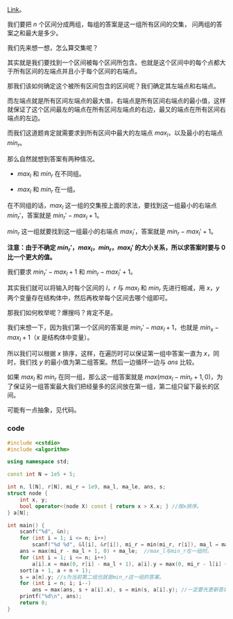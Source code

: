 [Link](https://www.luogu.com.cn/problem/AT_agc040_b)。

我们要把 $n$ 个区间分成两组，每组的答案是这一组所有区间的交集，
问两组的答案之和最大是多少。

我们先来想一想，怎么算交集呢？

其实就是我们要找到一个区间被每个区间所包含。也就是这个区间中的每个点都大于所有区间的左端点并且小于每个区间的右端点。

那我们该如何确定这个被所有区间包含的区间呢？我们确定其左端点和右端点。

而左端点就是所有区间左端点的最大值，右端点是所有区间右端点的最小值，这样就保证了这个区间最左的端点在所有区间左端点的右边，最又的端点在所有区间右端点的左边。

而我们这道题肯定就需要求到所有区间中最大的左端点 $max_l$，以及最小的右端点 $min_r$。

那么自然就想到答案有两种情况。

- $max_l$ 和 $min_r$ 在不同组。

- $max_l$ 和 $min_r$ 在一组。

在不同组的话，$max_l$ 这一组的交集按上面的求法，要找到这一组最小的右端点 $min_r'$，答案就是 $min_r' - max_l + 1$。

$min_r$ 这一组就要找到这一组最小的右端点 $max_l'$，答案就是 $min_r - max_l' + 1$。

**注意：由于不确定 $min_r'$，$max_l$，$min_r$，$max_l'$ 的大小关系，所以求答案时要与 $0$ 比一个更大的值。**

我们要求 $min_r' - max_l + 1$ 和 $min_r - max_l' + 1$。

其实我们就可以将输入时每个区间的 $l$，$r$ 与 $max_l$ 和 $min_r$ 先进行相减，用 $x$，$y$ 两个变量存在结构体中，然后再枚举每个区间去哪个组即可。

那我们如何枚举呢？爆搜吗？肯定不是。

我们来想一下，因为我们第一个区间的答案是 $min_r' - max_l + 1$，也就是 $min_x - max_l + 1$（$x$ 是结构体中变量）。

所以我们可以根据 $x$ 排序，这样，在遍历时可以保证第一组中答案一直为 $x$，同时，我们找 $y$ 的最小值为第二组答案。然后一边循环一边与 $ans$ 比较。

如果 $max_l$ 和 $min_r$ 在同一组，那么这一组答案就是 $max(max_l - min_r + 1, 0)$，为了保证另一组答案最大我们把经量多的区间放在第一组，第二组只留下最长的区间。

可能有一点抽象，见代码。

### code

```cpp
#include <cstdio>
#include <algorithm>

using namespace std;

const int N = 1e5 + 5;

int n, l[N], r[N], mi_r = 1e9, ma_l, ma_le, ans, s;
struct node {
	int x, y;
	bool operator<(node X) const { return x > X.x; } //按x排序。 
} a[N];

int main() {
	scanf("%d", &n);
	for (int i = 1; i <= n; i++)
		scanf("%d %d", &l[i], &r[i]), mi_r = min(mi_r, r[i]), ma_l = max(ma_l, l[i]), ma_le = max(ma_le, r[i] - l[i] + 1);	//求r最小值，l最大值以及最大的区间长度。 
	ans = max(mi_r - ma_l + 1, 0) + ma_le;	//max_l与min_r在一组时。 
	for (int i = 1; i <= n; i++)
		a[i].x = max(0, r[i] - ma_l + 1), a[i].y = max(0, mi_r - l[i] + 1);	//将每个区间左右端点与max_l，min_r作差，方便接下来计算。 
	sort(a + 1, a + n + 1);
	s = a[n].y;	//s为当前第二组也就是min_r这一组的答案。 
	for (int i = n; i; i--)
		ans = max(ans, s + a[i].x), s = min(s, a[i].y);	//一定要先更新答案再计算s，因为一个区间不可以同时出现在一组中。 
	printf("%d\n", ans);
	return 0;	
}
```